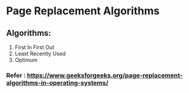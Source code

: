# Page Replacement Algorithms

## Algorithms:
1. First In First Out
2. Least Recently Used
3. Optimum

### Refer : https://www.geeksforgeeks.org/page-replacement-algorithms-in-operating-systems/